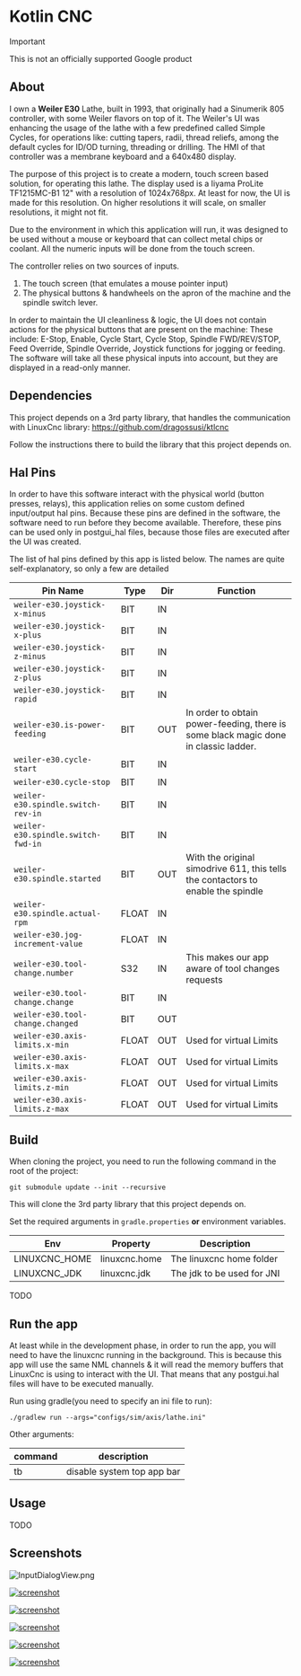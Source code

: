 # Kotlin CNC

> [!IMPORTANT] 
> This is not an officially supported Google product

## About

I own a **Weiler E30** Lathe, built in 1993, that originally had a Sinumerik 805 controller, with some Weiler flavors on
top of it.
The Weiler's UI was enhancing the usage of the lathe with a few predefined called Simple Cycles, for operations like:
cutting tapers, radii, thread reliefs, among the default cycles for ID/OD turning, threading or drilling.
The HMI of that controller was a membrane keyboard and a 640x480 display.

The purpose of this project is to create a modern, touch screen based solution, for operating this lathe.
The display used is a Iiyama ProLite TF1215MC-B1 12" with a resolution of 1024x768px.
At least for now, the UI is made for this resolution. On higher resolutions it will scale, on smaller resolutions,
it might not fit.

Due to the environment in which this application will run, it was designed to be used without a mouse or keyboard that
can collect metal chips or coolant.
All the numeric inputs will be done from the touch screen.

The controller relies on two sources of inputs.

1. The touch screen (that emulates a mouse pointer input)
2. The physical buttons & handwheels on the apron of the machine and the spindle switch lever.

In order to maintain the UI cleanliness & logic, the UI does not contain actions for the physical buttons that are
present on the machine:
These include: E-Stop, Enable, Cycle Start, Cycle Stop, Spindle FWD/REV/STOP, Feed Override, Spindle Override, Joystick
functions for jogging or feeding.
The software will take all these physical inputs into account, but they are displayed in a read-only manner.

## Dependencies

This project depends on a 3rd party library, that handles the communication with LinuxCnc
library: https://github.com/dragossusi/ktlcnc

Follow the instructions there to build the library that this project depends on.

## Hal Pins

In order to have this software interact with the physical world (button presses, relays), this application relies on
some custom defined input/output hal pins.
Because these pins are defined in the software, the software need to run before they become available.
Therefore, these pins can be used only in postgui_hal files, because those files are executed after the UI was created.

The list of hal pins defined by this app is listed below. The names are quite self-explanatory, so only a few are
detailed

| Pin Name                           | Type  | Dir | Function                                                                            |
|------------------------------------|-------|-----|-------------------------------------------------------------------------------------|
| `weiler-e30.joystick-x-minus`      | BIT   | IN  |                                                                                     |
| `weiler-e30.joystick-x-plus`       | BIT   | IN  |
| `weiler-e30.joystick-z-minus`      | BIT   | IN  |
| `weiler-e30.joystick-z-plus`       | BIT   | IN  |
| `weiler-e30.joystick-rapid`        | BIT   | IN  |
| `weiler-e30.is-power-feeding`      | BIT   | OUT | In order to obtain power-feeding, there is some black magic done in classic ladder. |
| `weiler-e30.cycle-start`           | BIT   | IN  |
| `weiler-e30.cycle-stop`            | BIT   | IN  |
| `weiler-e30.spindle.switch-rev-in` | BIT   | IN  |
| `weiler-e30.spindle.switch-fwd-in` | BIT   | IN  |
| `weiler-e30.spindle.started`       | BIT   | OUT | With the original simodrive 611, this tells the contactors to enable the spindle    |
| `weiler-e30.spindle.actual-rpm`    | FLOAT | IN  |
| `weiler-e30.jog-increment-value`   | FLOAT | IN  |
| `weiler-e30.tool-change.number`    | S32   | IN  | This makes our app aware of tool changes requests                                   |
| `weiler-e30.tool-change.change`    | BIT   | IN  |
| `weiler-e30.tool-change.changed`   | BIT   | OUT |
| `weiler-e30.axis-limits.x-min`     | FLOAT | OUT | Used for virtual Limits                                                             |
| `weiler-e30.axis-limits.x-max`     | FLOAT | OUT | Used for virtual Limits                                                             |
| `weiler-e30.axis-limits.z-min`     | FLOAT | OUT | Used for virtual Limits                                                             |
| `weiler-e30.axis-limits.z-max`     | FLOAT | OUT | Used for virtual Limits                                                             |

## Build

When cloning the project, you need to run the following command in the root of the project:

```shell
git submodule update --init --recursive
```

This will clone the 3rd party library that this project depends on.

Set the required arguments in `gradle.properties` **or** environment variables.

| Env           | Property      | Description                |
|---------------|---------------|----------------------------|
| LINUXCNC_HOME | linuxcnc.home | The linuxcnc home folder   |
| LINUXCNC_JDK  | linuxcnc.jdk  | The jdk to be used for JNI |

[//]: # (| VTK_JAR       | vtk.jar       | Path to vtk.jar            |)

[//]: # (| VTK_LIB       | vtk.lib       | Path to vtk so files       |)

TODO

## Run the app

At least while in the development phase, in order to run the app, you will need to have the linuxcnc running in the
background.
This is because this app will use the same NML channels & it will read the memory buffers that LinuxCnc is using to
interact with the UI.
That means that any postgui.hal files will have to be executed manually.

Run using gradle(you need to specify an ini file to run):

```shell
./gradlew run --args="configs/sim/axis/lathe.ini"
```

Other arguments:

| command | description                |
|---------|----------------------------|
| tb      | disable system top app bar |

## Usage

TODO

## Screenshots

![InputDialogView.png](frontend%2Fnumpad%2Fpreview%2FInputDialogView.png)

[![screenshot](preview/programs.png)](preview/programs.png)

[![screenshot](preview/simple_cycles.png)](preview/simple_cycles.png)

[![screenshot](preview/status.png)](preview/status.png)

[![screenshot](preview/tools_holders.png)](preview/tools_holders.png)

[![screenshot](preview/turning_settings.png)](preview/turning_settings.png)
